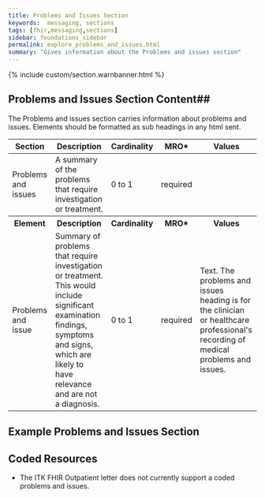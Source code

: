 ```yaml
---
title: Problems and Issues Section
keywords:  messaging, sections
tags: [fhir,messaging,sections]
sidebar: foundations_sidebar
permalink: explore_problems_and_issues.html
summary: "Gives information about the Problems and issues section"
---
```


{% include custom/section.warnbanner.html %}

## Problems and Issues Section Content##
The Problems and issues section carries information about problems and issues. Elements should be formatted as sub headings in any html sent.

<table style="width:100%;max-width: 100%;">
	<thead>
		<tr>
			<th width="18%">Section</th>
			<th width="30%">Description</th>
			<th width="11%">Cardinality</th>
			<th width="11%">MRO*</th>
			<th width="30%">Values</th>
		</tr>
	</thead>
 <tbody>
  <tr>
   <td>Problems and issues</td>
   <td>A summary of the problems that require investigation or treatment.</td>
   <td>0 to 1</td>
   <td>required</td>
   <td>&nbsp;</td>
  </tr>
		<tr>
			<th>Element</th>
			<th>Description</th>
			<th>Cardinality</th>
			<th>MRO*</th>
			<th>Values</th>
		</tr>
  <tr>
   <td>Problems and issue</td>
   <td>Summary of problems that require investigation or treatment. This would include significant examination findings, symptoms and signs, which are likely to have relevance and are not a diagnosis.</td>
   <td>0 to 1</td>
   <td>required</td>
   <td>Text. The problems and issues heading is for the clinician or healthcare professional's recording of medical problems and issues.</td>
  </tr>
 </tbody>
</table>


##  Example Problems and Issues Section ##

<script src="https://gist.github.com/IOPS-DEV/ede119d0b2d9782016b90466cadcabc7.js"></script>

## Coded Resources ##

- The ITK FHIR Outpatient letter does not currently support a coded problems and issues.

 







